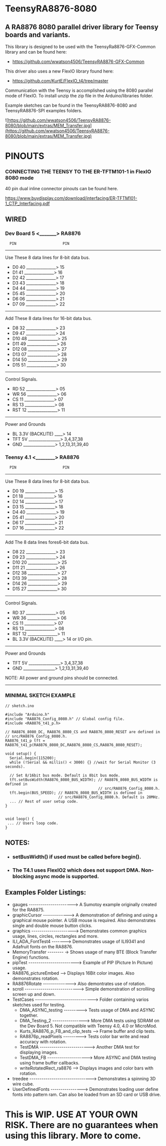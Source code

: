 # TeensyRA8876-8080
## A RA8876 8080 parallel driver library for Teensy boards and variants.

This library is designed to be used with the TeensyRa8876-GFX-Common library and can be found here:
- https://github.com/wwatson4506/TeensyRA8876-GFX-Common

This driver also uses a new FlexIO library found here:
- https://github.com/KurtE/FlexIO_t4/tree/master

Communication with the Teensy is accomplished using the 8080 parallel mode of FlexIO. To install unzip the zip file in the Arduino/libraries folder.

Example sketches can be found in the TeensyRA8876-8080 and TeensyRA8876-SPI examples folders.

![https://github.com/wwatson4506/TeensyRA8876-8080/blob/main/extras/MEM_Transfer.jpg](https://github.com/wwatson4506/TeensyRA8876-8080/blob/main/extras/MEM_Transfer.jpg)

# PINOUTS

### CONNECTING THE TEENSY TO THE ER-TFTM101-1 in FlexIO 8080 mode

40 pin dual inline connector pinouts can be found here.

https://www.buydisplay.com/download/interfacing/ER-TFTM101-1_CTP_Interfacing.pdf

## WIRED
### Dev Board 5 <_______> RA8876

      PIN                     PIN
*********************************
Use These 8 data lines for 8-bit data bus.
- D0  40 _______________> 15 
- D1  41 _______________> 16
- D2  42 _______________> 17 
- D3  43 _______________> 18 
- D4  44 _______________> 19
- D5  45 _______________> 20
- D6  06 _______________> 21
- D7  09 _______________> 22
*********************************
Add These 8 data lines for 16-bit data bus.
- D8  32 _______________> 23  
- D9  47 _______________> 24
- D10 48 _______________> 25 
- D11 49 _______________> 26 
- D12 08 _______________> 27
- D13 07 _______________> 28
- D14 50 _______________> 29
- D15 51 _______________> 30
*********************************
Control Signals.
- RD  52 _______________> 05
- WR  56 _______________> 06
- CS  11 _______________> 07
- RS  13 _______________> 08
- RST 12 _______________> 11
*********************************
Power and Grounds
- BL  3.3V (BACKLITE) ____> 14
- TFT 5V ________________> 3,4,37,38
- GND    ________________> 1,2,13,31,39,40



### Teensy 4.1 <________> RA8876

      PIN                     PIN
*********************************
Use These 8 data lines for 8-bit data bus.
- D0  19 _______________> 15
- D1  18 _______________> 16
- D2  14 _______________> 17
- D3  15 _______________> 18
- D4  40 _______________> 19
- D5  41 _______________> 20
- D6  17 _______________> 21
- D7  16 _______________> 22
*********************************
Add The 8 data lines fores6-bit data bus.
- D8  22 _______________> 23 
- D9  23 _______________> 24
- D10 20 _______________> 25
- D11 21 _______________> 26
- D12 38 _______________> 27
- D13 39 _______________> 28
- D14 26 _______________> 29
- D15 27 _______________> 30
*********************************
Control Signals.
- RD  37 _______________> 05
- WR  36 _______________> 06
- CS  11 _______________> 07
- RS  13 _______________> 08
- RST 12 _______________> 11
- BL  3.3V (BACKLITE) ____> 14 or  I/O pin.
*********************************
Power and Grounds
- TFT 5V ________________> 3,4,37,38
- GND    ________________> 1,2,13,31,39,40

NOTE: All power and ground pins should be connected.
*********************************
### MINIMAL SKETCH EXAMPLE

```
// sketch.ino

#include "Arduino.h"
#include "RA8876_Config_8080.h" // Global config file.
#include <RA8876_t41_p.h>

// RA8876_8080_DC, RA8876_8080_CS and RA8876_8080_RESET are defined in
// src/RA8876_Config_8080.h.
RA8876_t41_p tft = RA8876_t41_p(RA8876_8080_DC,RA8876_8080_CS,RA8876_8080_RESET);

void setup() {
  Serial.begin(115200);
  while (!Serial && millis() < 3000) {} //wait for Serial Monitor (3 seconds).

  // Set 8/16bit bus mode. Default is 8bit bus mode.
  tft.setBusWidth(RA8876_8080_BUS_WIDTH); // RA8876_8080_BUS_WIDTH is defined in
                                          // src/RA8876_Config_8080.h. 
  tft.begin(BUS_SPEED); // RA8876_8080_BUS_WIDTH is defined in
                        // src/RA8876_Config_8080.h. Default is 20MHz. 
  ... // Rest of user setup code.
}


void loop() {
 ... // Users loop code.
}

```



## NOTES:

- ###  setBusWidth() if used must be called before begin().

- ### The T4.1 uses FlexIO2 which does not support DMA. Non-blocking async mode is     supported.



## Examples Folder Listings:
- gauges  ---------------------->  A Sumotoy example originally created for the RA8875.
- graphicCursor ------------->  A demonstration of defining and using a graphical mouse pointer. A USB mouse is required. Also demonstrates single and double mouse button clicks.
- graphics --------------------->  Demonstrates common graphics usage, lines, circles, rectangles and more.
- ILI_ADA_FontTest4 -------> Demonstrates usage of ILI9341 and Adafruit fonts on the RA8876.
- MemoryTransfer -------- -> Shows usage of many BTE (Block Transfer Engine) functions.
- pipTest ------------------------> Example of PIP (Picture In Picture) usage.
- RA8876_pictureEmbed --> Displays 16Bit color images. Also demonstrates rotation.
- RA8876Rotate --------------> Also demontrates use of rotation.
- scroll ---------------------------> Simple demonstration of scrolliing screen up and down.
- TestCases -----------------------------> Folder containing varios sketches used for testing.
  - DMA_ASYNC_testing ---------> Tests usage of DMA and ASYNC together.
  - DMA_Testing_2 ----------------> More DMA tests using SDRAM on the Dev Board 5. Not compatible with  Teensy 4.0, 4.0 or MicroMod.
  - Kurts_RA8876_p_FB_and_clip_tests --> Frame buffer and clip tests.
  - RA8876p_readPixels ---------> Tests color bar write and read accuracy with rotation.
  - TestDMA -------------------------> Another DMA test for displaying images.
  - TestDMA_FB --------------------> More ASYNC and DMA testing using frame buffer callbacks.
  - writeRotatedRect_ra8876 --> Displays images and color bars with rotation.
- treedee -------------------------------> Demonstrates a spinning 3D wire cube.
- UserDefinedFonts ----------------> Demonstrates loading  user define fonts into pattern ram. Can also be loaded from an SD card or USB drive.



# This is WIP.   USE AT YOUR OWN RISK.  There are no guarantees when using this library. More to come.
